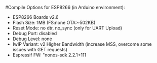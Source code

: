 #Compile Options for ESP8266 (in Arduino environment):
 * ESP8266 Boards v2.6
 * Flash Size: 1MB (FS:none OTA:~502KB)
 * Reset Mode: no dtr, no_sync (only for UART Upload)
 * Debug Port: disabled
 * Debug Level: none
 * IwIP Variant: v2 Higher Bandwidth (increase MSS, overcome some issues with GET requests)
 * Espressif FW: "nonos-sdk 2.2.1+111

